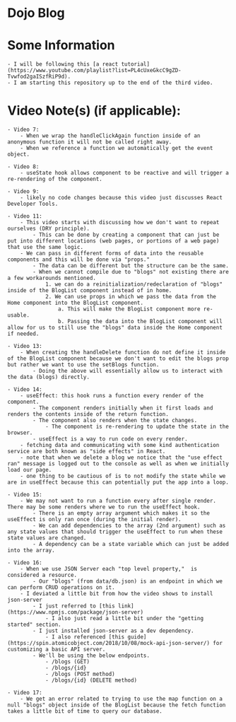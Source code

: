 # Dojo Blog

# Some Information

    - I will be following this [a react tutorial](https://www.youtube.com/playlist?list=PL4cUxeGkcC9gZD-Tvwfod2gaISzfRiP9d).
    - I am starting this repository up to the end of the third video.

# Video Note(s) (if applicable):

    - Video 7:
        - When we wrap the handleClickAgain function inside of an anonymous function it will not be called right away.
        - When we reference a function we automatically get the event object.

    - Video 8:
        - useState hook allows component to be reactive and will trigger a re-rendering of the component.

    - Video 9:
        - likely no code changes because this video just discusses React Developer Tools.

    - Video 11:
        - This video starts with discussing how we don't want to repeat ourselves (DRY principle).
            - This can be done by creating a component that can just be put into different locations (web pages, or portions of a web page) that use the same logic.
        - We can pass in different forms of data into the reusable components and this will be done via "props."
            - The data can be different but the structure can be the same.
            - When we cannot compile due to "blogs" not existing there are a few workarounds mentioned.
                1. we can do a reinitialization/redeclaration of "blogs" inside of the BlogList component instead of in home.
                2. We can use props in which we pass the data from the Home component into the BlogList component.
                    a. This will make the BlogList component more re-usable.
                    b. Passing the data into the BlogList component will allow for us to still use the "blogs" data inside the Home component if needed.

    - Video 13:
        - When creating the handleDelete function do not define it inside of the BlogList component because we don't want to edit the blogs prop but rather we want to use the setBlogs function.
            - Doing the above will essentially allow us to interact with the data (blogs) directly.

    - Video 14:
        - useEffect: this hook runs a function every render of the component.
            - The component renders initially when it first loads and renders the contents inside of the return function.
            - The component also renders when the state changes.
                - The component is re-rendering to update the state in the browser.
            - useEffect is a way to run code on every render.
        - fetching data and communicating with some kind authentication service are both known as "side effects" in React.
        - note that when we delete a blog we notice that the "use effect ran" message is logged out to the console as well as when we initially load our page.
        - one thing to be cautious of is to not modify the state while we are in useEffect because this can potentially put the app into a loop.

    - Video 15:
        - We may not want to run a function every after single render. There may be some renders where we to run the useEffect hook.
            - There is an empty array argument which makes it so the useEffect is only ran once (during the initial render).
            - We can add dependencies to the array (2nd argument) such as any state values that should trigger the useEffect to run when these state values are changed.
            - A dependency can be a state variable which can just be added into the array.

    - Video 16:
        - When we use JSON Server each "top level property,"  is considered a resource.
            - Our "blogs" (from data/db.json) is an endpoint in which we can perform CRUD operations on it.
        - I deviated a little bit from how the video shows to install json-server
            - I just referred to [this link](https://www.npmjs.com/package/json-server)
                - I also just read a little bit under the "getting started" section.
            - I just installed json-server as a dev dependency.
                - I also referenced [this guide](https://spin.atomicobject.com/2018/10/08/mock-api-json-server/) for customizing a basic API server.
            - We'll be using the below endpoints.
                - /blogs (GET)
                - /blogs/{id}
                - /blogs (POST method)
                - /blogs/{id} (DELETE method)

    - Video 17:
        - We get an error related to trying to use the map function on a null "blogs" object inside of the BlogList because the fetch function takes a little bit of time to query our database.
